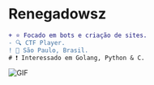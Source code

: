 
#                                                                    Renegadowsz



```diff
+ ⭐ Focado em bots e criação de sites.
- 🔍 CTF Player.
! 📍 São Paulo, Brasil.
# ❗ Interessado em Golang, Python & C.
```

<img align="center" alt="GIF" src="https://wallpapercave.com/wp/wp3796948.jpg"/>











 
